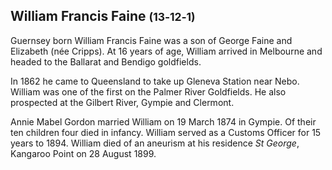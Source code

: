 ## William Francis Faine <small>(13‑12‑1)</small>

Guernsey born William Francis Faine was a son of George Faine and Elizabeth (née Cripps). At 16 years of age, William arrived in Melbourne and headed to the Ballarat and Bendigo goldfields. 

In 1862 he came to Queensland to take up Gleneva Station near Nebo. William was one of the first on the Palmer River Goldfields. He also prospected at the Gilbert River, Gympie and Clermont. 

Annie Mabel Gordon married William on 19 March 1874 in Gympie. Of their ten children four died in infancy. William served as a Customs Officer for 15 years to 1894. William died of an aneurism at his residence *St George*, Kangaroo Point on 28 August 1899.
